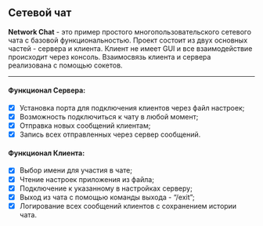 ## Сетевой чат ##
**Network Chat** - это пример простого многопользовательского сетевого чата с базовой функциональностью. 
Проект состоит из двух основных частей - сервера и клиента. Клиент не имеет GUI и все взаимодействие происходит 
через консоль. Взаимосвязь клиента и сервера реализована с помощью сокетов.

---
#### Функционал Сервера: ####
- [x] Установка порта для подключения клиентов через файл настроек;
- [x] Возможность подключиться к чату в любой момент;
- [x] Отправка новых сообщений клиентам;
- [x] Запись всех отправленных через сервер сообщений.

#### Функционал Клиента: ####
- [x] Выбор имени для участия в чате;
- [x] Чтение настроек приложения из файла;
- [x] Подключение к указанному в настройках серверу;
- [x] Выход из чата с помощью команды выхода - “/exit”;
- [x] Логирование всех сообщений клиентов с сохранением истории чата.